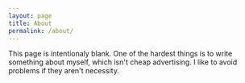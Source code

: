 ```yaml
---
layout: page
title: About
permalink: /about/
---
```


This page is intentionaly blank.
One of the hardest things is to write something about myself, which isn't cheap advertising. 
I like to avoid problems if they aren't necessity.
